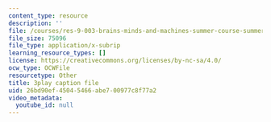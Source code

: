 ```yaml
---
content_type: resource
description: ''
file: /courses/res-9-003-brains-minds-and-machines-summer-course-summer-2015/26bd90ef45045466abe700977c8f77a2_Xj4nKgJW5yE.vtt
file_size: 75096
file_type: application/x-subrip
learning_resource_types: []
license: https://creativecommons.org/licenses/by-nc-sa/4.0/
ocw_type: OCWFile
resourcetype: Other
title: 3play caption file
uid: 26bd90ef-4504-5466-abe7-00977c8f77a2
video_metadata:
  youtube_id: null
---
```

